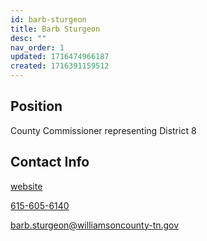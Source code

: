 ```yaml
---
id: barb-sturgeon
title: Barb Sturgeon
desc: ""
nav_order: 1
updated: 1716474966187
created: 1716391159512
---
```


## Position

County Commissioner representing District 8

## Contact Info

[website](https://www.williamsoncounty-tn.gov/directory.aspx?EID=256)

<a href="tel:615-605-6140">615-605-6140</a>

<a href="mailto:barb.sturgeon@williamsoncounty-tn.gov">barb.sturgeon@williamsoncounty-tn.gov</a>

